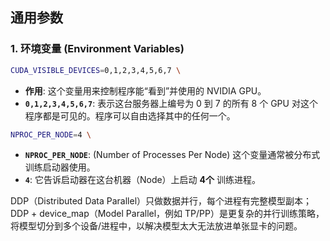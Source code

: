 ## 通用参数

### 1. 环境变量 (Environment Variables)

```bash
CUDA_VISIBLE_DEVICES=0,1,2,3,4,5,6,7 \
```

* **作用**: 这个变量用来控制程序能“看到”并使用的 NVIDIA GPU。
* **`0,1,2,3,4,5,6,7`**: 表示这台服务器上编号为 0 到 7 的所有 8 个 GPU 对这个程序都是可见的。程序可以自由选择其中的任何一个。

```bash
NPROC_PER_NODE=4 \
```

* **`NPROC_PER_NODE`**: (Number of Processes Per Node) 这个变量通常被分布式训练启动器使用。
* **`4`**: 它告诉启动器在这台机器（Node）上启动 **4个** 训练进程。




DDP（Distributed Data Parallel）只做数据并行，每个进程有完整模型副本；
DDP + device_map（Model Parallel，例如 TP/PP）是更复杂的并行训练策略，将模型切分到多个设备/进程中，以解决模型太大无法放进单张显卡的问题。
